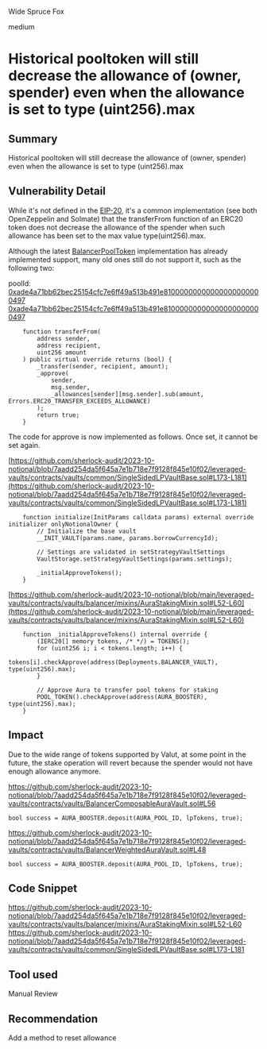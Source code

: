 Wide Spruce Fox

medium

# Historical pooltoken will still decrease the allowance of (owner, spender) even when the allowance is set to type (uint256).max

## Summary

Historical pooltoken will still decrease the allowance of (owner, spender) even when the allowance is set to type (uint256).max

## Vulnerability Detail

While it's not defined in the [EIP-20](https://eips.ethereum.org/EIPS/eip-20), it's a common implementation (see both OpenZeppelin and Solmate) that the transferFrom function of an ERC20 token does not decrease the allowance of the spender when such allowance has been set to the max value type(uint256).max.



Although the latest [BalancerPoolToken](https://github.com/balancer/balancer-v2-monorepo/blob/c7d4abbea39834e7778f9ff7999aaceb4e8aa048/pkg/pool-utils/contracts/BalancerPoolToken.sol#L79-L82) implementation has already implemented support, many old ones still do not support it, such as the following two:

poolId: 
[0xade4a71bb62bec25154cfc7e6ff49a513b491e81000000000000000000000497](https://arbiscan.io/address/0x32dF62dc3aEd2cD6224193052Ce665DC18165841#code#F29#L178)
[0xade4a71bb62bec25154cfc7e6ff49a513b491e81000000000000000000000497](https://arbiscan.io/address/0xadE4A71BB62bEc25154CFc7e6ff49A513B491E81#code#F38#L178)

```solidity
    function transferFrom(
        address sender,
        address recipient,
        uint256 amount
    ) public virtual override returns (bool) {
        _transfer(sender, recipient, amount);
        _approve(
            sender,
            msg.sender,
            _allowances[sender][msg.sender].sub(amount, Errors.ERC20_TRANSFER_EXCEEDS_ALLOWANCE)
        );
        return true;
    }
```

The code for approve is now implemented as follows. Once set, it cannot be set again.

[https://github.com/sherlock-audit/2023-10-notional/blob/7aadd254da5f645a7e1b718e7f9128f845e10f02/leveraged-vaults/contracts/vaults/common/SingleSidedLPVaultBase.sol#L173-L181](https://github.com/sherlock-audit/2023-10-notional/blob/7aadd254da5f645a7e1b718e7f9128f845e10f02/leveraged-vaults/contracts/vaults/common/SingleSidedLPVaultBase.sol#L173-L181)
```solidity
    function initialize(InitParams calldata params) external override initializer onlyNotionalOwner {
        // Initialize the base vault
        __INIT_VAULT(params.name, params.borrowCurrencyId);

        // Settings are validated in setStrategyVaultSettings
        VaultStorage.setStrategyVaultSettings(params.settings);

        _initialApproveTokens();
    }
```
[https://github.com/sherlock-audit/2023-10-notional/blob/main/leveraged-vaults/contracts/vaults/balancer/mixins/AuraStakingMixin.sol#L52-L60](https://github.com/sherlock-audit/2023-10-notional/blob/main/leveraged-vaults/contracts/vaults/balancer/mixins/AuraStakingMixin.sol#L52-L60)
```solidity
    function _initialApproveTokens() internal override {
        (IERC20[] memory tokens, /* */) = TOKENS();
        for (uint256 i; i < tokens.length; i++) {
            tokens[i].checkApprove(address(Deployments.BALANCER_VAULT), type(uint256).max);
        }

        // Approve Aura to transfer pool tokens for staking
        POOL_TOKEN().checkApprove(address(AURA_BOOSTER), type(uint256).max);
    }
```



## Impact
Due to the wide range of tokens supported by Valut,
 at some point in the future, the stake operation will revert because the spender would not have enough allowance anymore.

https://github.com/sherlock-audit/2023-10-notional/blob/7aadd254da5f645a7e1b718e7f9128f845e10f02/leveraged-vaults/contracts/vaults/BalancerComposableAuraVault.sol#L56
```solidity
bool success = AURA_BOOSTER.deposit(AURA_POOL_ID, lpTokens, true);
```
https://github.com/sherlock-audit/2023-10-notional/blob/7aadd254da5f645a7e1b718e7f9128f845e10f02/leveraged-vaults/contracts/vaults/BalancerWeightedAuraVault.sol#L48
```solidity
bool success = AURA_BOOSTER.deposit(AURA_POOL_ID, lpTokens, true);
```
## Code Snippet

https://github.com/sherlock-audit/2023-10-notional/blob/7aadd254da5f645a7e1b718e7f9128f845e10f02/leveraged-vaults/contracts/vaults/balancer/mixins/AuraStakingMixin.sol#L52-L60
https://github.com/sherlock-audit/2023-10-notional/blob/7aadd254da5f645a7e1b718e7f9128f845e10f02/leveraged-vaults/contracts/vaults/common/SingleSidedLPVaultBase.sol#L173-L181

## Tool used
Manual Review
## Recommendation
Add a method to reset allowance